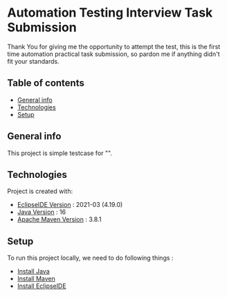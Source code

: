 # Automation Testing Interview Task Submission

Thank You for giving me the opportunity to attempt the test, this is the first time automation practical task submission, so pardon me if anything didn't fit your standards.

## Table of contents
* [General info](#general-info)
* [Technologies](#technologies)
* [Setup](#setup)

## General info
This project is simple testcase for "".
	
## Technologies
Project is created with:
* [EclipseIDE Version](https://www.eclipse.org/downloads/packages/release/2021-03/r/eclipse-ide-java-developers) : 2021-03 (4.19.0)
* [Java Version](https://www.oracle.com/java/technologies/javase/jdk16-readme-downloads.html) : 16 
* [Apache Maven Version](https://maven.apache.org/download.cgi#downloading-apache-maven-3-8-1) : 3.8.1
	
## Setup
To run this project locally, we need to do following things :
*  [Install Java](https://docs.oracle.com/en/java/javase/16/install/installation-jdk-microsoft-windows-platforms.html#GUID-A7E27B90-A28D-4237-9383-A58B416071CA)
*  [Install Maven](https://maven.apache.org/install.html)
*  [Install EclipseIDE](https://wiki.eclipse.org/Eclipse/Installation#Eclipse_4.19_.282021-03.29)
